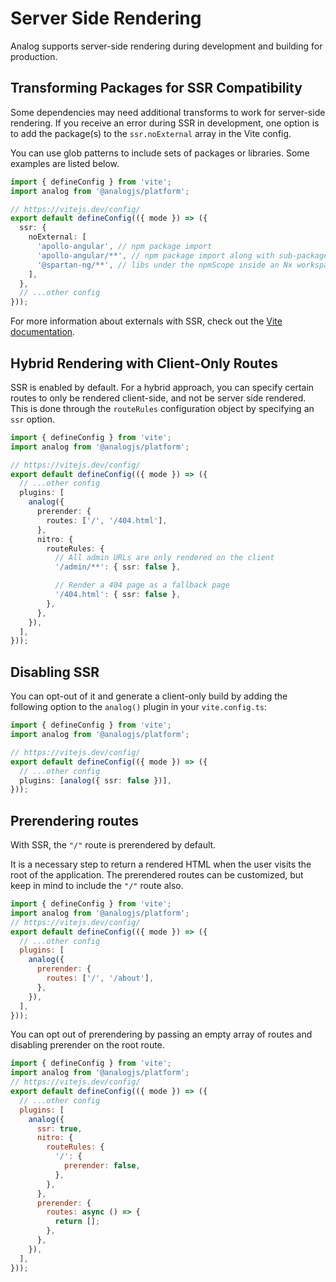 # Server Side Rendering

Analog supports server-side rendering during development and building for production.

## Transforming Packages for SSR Compatibility

Some dependencies may need additional transforms to work for server-side rendering. If you receive an error during SSR in development, one option is to add the package(s) to the `ssr.noExternal` array in the Vite config.

You can use glob patterns to include sets of packages or libraries. Some examples are listed below.

```ts
import { defineConfig } from 'vite';
import analog from '@analogjs/platform';

// https://vitejs.dev/config/
export default defineConfig(({ mode }) => ({
  ssr: {
    noExternal: [
      'apollo-angular', // npm package import
      'apollo-angular/**', // npm package import along with sub-packages
      '@spartan-ng/**', // libs under the npmScope inside an Nx workspace
    ],
  },
  // ...other config
}));
```

For more information about externals with SSR, check out the [Vite documentation](https://vitejs.dev/guide/ssr.html#ssr-externals).

## Hybrid Rendering with Client-Only Routes

SSR is enabled by default. For a hybrid approach, you can specify certain routes to only be rendered client-side, and not be server side rendered. This is done through the `routeRules` configuration object by specifying an `ssr` option.

```ts
import { defineConfig } from 'vite';
import analog from '@analogjs/platform';

// https://vitejs.dev/config/
export default defineConfig(({ mode }) => ({
  // ...other config
  plugins: [
    analog({
      prerender: {
        routes: ['/', '/404.html'],
      },
      nitro: {
        routeRules: {
          // All admin URLs are only rendered on the client
          '/admin/**': { ssr: false },

          // Render a 404 page as a fallback page
          '/404.html': { ssr: false },
        },
      },
    }),
  ],
}));
```

## Disabling SSR

You can opt-out of it and generate a client-only build by adding the following option to the `analog()` plugin in your `vite.config.ts`:

```ts
import { defineConfig } from 'vite';
import analog from '@analogjs/platform';

// https://vitejs.dev/config/
export default defineConfig(({ mode }) => ({
  // ...other config
  plugins: [analog({ ssr: false })],
}));
```

## Prerendering routes

With SSR, the `"/"` route is prerendered by default.

It is a necessary step to return a rendered HTML when the user visits the root of the application. The prerendered routes can be customized, but keep in mind to include the `"/"` route also.

```js
import { defineConfig } from 'vite';
import analog from '@analogjs/platform';
// https://vitejs.dev/config/
export default defineConfig(({ mode }) => ({
  // ...other config
  plugins: [
    analog({
      prerender: {
        routes: ['/', '/about'],
      },
    }),
  ],
}));
```

You can opt out of prerendering by passing an empty array of routes and disabling prerender on the root route.

```js
import { defineConfig } from 'vite';
import analog from '@analogjs/platform';
// https://vitejs.dev/config/
export default defineConfig(({ mode }) => ({
  // ...other config
  plugins: [
    analog({
      ssr: true,
      nitro: {
        routeRules: {
          '/': {
            prerender: false,
          },
        },
      },
      prerender: {
        routes: async () => {
          return [];
        },
      },
    }),
  ],
}));
```
